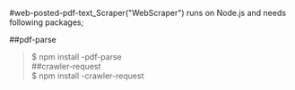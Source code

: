 #web-posted-pdf-text_Scraper("WebScraper") runs on Node.js and needs following packages;

##pdf-parse  
>$ npm install -pdf-parse  
##crawler-request   
>$ npm install -crawler-request


